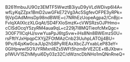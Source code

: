 B261fmbuJU9Oz3EMTF5WwztB3iyuD9yVLdWDivp6l4A=
wfLyKqZZpx1BmD2uwGFkE72Vg3Ac5SgfevOFPE3yRPk=
9jVpGAdMmsDp98ndBWlE+c7NRhEzUopeAgpa2/CnBjc=
FvlqXAIXlczXLGqAt/SD4FXIoSmzK+cVWSRzsOJPHmo=
cClSdOcqY5zyRM4aua9qL+c229j7I8MQTieofcMxQgc=
3O0F71ICqHJ/svwYuaPpJ6tgSvw+iHs8Nn8BWEmzS0U=
rsFftIYJxHpqpCXYjjZFOtMAzCnb23UuhpLATOjj4BU=
9Px/64jsKw0caJUp2hS8PyRIEAxXbcZJYxabLeP83eY=
0GlHpwwlSO1UYRMxnI8Zs5WFt5hzm8rVEZCE+tBJXbw=
p1WUV1SZhlMyui6Dy03z32C/dWzncDbNHo1mQNnRneQ=
